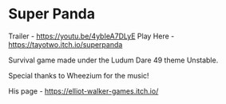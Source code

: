 # Super Panda

Trailer - https://youtu.be/4ybIeA7DLyE
Play Here - https://tayotwo.itch.io/superpanda

Survival game made under the Ludum Dare 49 theme Unstable.

Special thanks to Wheezium for the music!

His page - https://elliot-walker-games.itch.io/


